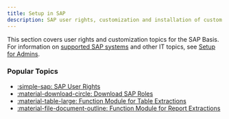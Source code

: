 ```yaml
---
title: Setup in SAP
description: SAP user rights, customization and installation of custom function modules
---
```


This section covers user rights and customization topics for the SAP Basis.<br>
For information on [supported SAP systems](../setup/requirements.md/#supported-sap-systems-and-releases) and other IT topics, see [Setup for Admins](../setup/index.md).

### Popular Topics

<div class="grid cards" markdown>

- [:simple-sap:  SAP User Rights](sap-authority-objects.md)
- [:material-download-circle:  Download SAP Roles](sap-authority-objects.md/#sap-authorization-profiles)
- [:material-table-large:  Function Module for Table Extractions](custom-function-module-for-table-extraction.md)
- [:material-file-document-outline:  Function Module for Report Extractions](custom-function-module-for-reports.md)

</div>


<!---
::cards:: cols=2

- title: Setup for Admins
  image: ../../assets/images/logos/business-content/human.png
  content: The setup for admins covers system requirements, license, installation and migration.
  url: /global-access/
  
- title: Setup for SAP Basis
  image: ../../assets/images/logos/business-content/key.svg
  content: The setup in SAP covers SAP user rights, customizing, etc.
  url: /service-access/
  
::/cards::
-->